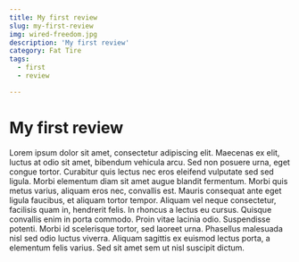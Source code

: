 ```yaml
---
title: My first review
slug: my-first-review
img: wired-freedom.jpg
description: 'My first review'
category: Fat Tire
tags:
  - first
  - review

---
```


# My first review

Lorem ipsum dolor sit amet, consectetur adipiscing elit. Maecenas ex elit, luctus at odio sit amet, bibendum vehicula arcu. Sed non posuere urna, eget congue tortor. Curabitur quis lectus nec eros eleifend vulputate sed sed ligula. Morbi elementum diam sit amet augue blandit fermentum. Morbi quis metus varius, aliquam eros nec, convallis est. Mauris consequat ante eget ligula faucibus, et aliquam tortor tempor. Aliquam vel neque consectetur, facilisis quam in, hendrerit felis. In rhoncus a lectus eu cursus. Quisque convallis enim in porta commodo. Proin vitae lacinia odio. Suspendisse potenti. Morbi id scelerisque tortor, sed laoreet urna. Phasellus malesuada nisl sed odio luctus viverra. Aliquam sagittis ex euismod lectus porta, a elementum felis varius. Sed sit amet sem ut nisl suscipit dictum.

